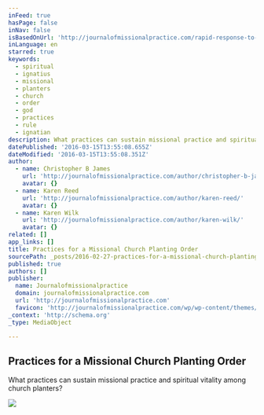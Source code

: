 ```yaml
---
inFeed: true
hasPage: false
inNav: false
isBasedOnUrl: 'http://journalofmissionalpractice.com/rapid-response-to-practices-for-a-missional-church-planting-order-by-christopher-b-james/'
inLanguage: en
starred: true
keywords:
  - spiritual
  - ignatius
  - missional
  - planters
  - church
  - order
  - god
  - practices
  - rule
  - ignatian
description: What practices can sustain missional practice and spiritual vitality among church planters?
datePublished: '2016-03-15T13:55:08.655Z'
dateModified: '2016-03-15T13:55:08.351Z'
author:
  - name: Christopher B James
    url: 'http://journalofmissionalpractice.com/author/christopher-b-james/'
    avatar: {}
  - name: Karen Reed
    url: 'http://journalofmissionalpractice.com/author/karen-reed/'
    avatar: {}
  - name: Karen Wilk
    url: 'http://journalofmissionalpractice.com/author/karen-wilk/'
    avatar: {}
related: []
app_links: []
title: Practices for a Missional Church Planting Order
sourcePath: _posts/2016-02-27-practices-for-a-missional-church-planting-order.md
published: true
authors: []
publisher:
  name: Journalofmissionalpractice
  domain: journalofmissionalpractice.com
  url: 'http://journalofmissionalpractice.com'
  favicon: 'http://journalofmissionalpractice.com/wp/wp-content/themes/fp_letour-child/favicon.ico'
_context: 'http://schema.org'
_type: MediaObject

---
```

<article style=""><h1>Practices for a Missional Church Planting Order</h1><p>What practices can sustain missional practice and spiritual vitality among church planters?</p><img src="https://s3-us-west-2.amazonaws.com/the-grid-img/p/226c12ac4273ca791c3eba95966781f18e57533b.jpg" /></article>